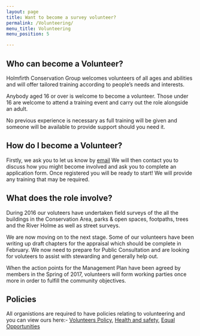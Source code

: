 ```yaml
---
layout: page
title: Want to become a survey volunteer?
permalink: /Volunteering/
menu_title: Volunteering
menu_position: 5

---
```


## Who can become a Volunteer?

Holmfirth Conservation Group welcomes volunteers of all ages and abilities and will offer tailored training according to people’s needs and interests.

Anybody aged 16 or over is welcome to become a volunteer. Those under 16 are welcome to attend a training event and carry out the role alongside an adult.

No previous experience is necessary as full training will be given and someone will be available to provide support should you need it.

## How do I become a Volunteer?

Firstly, we ask you to let us know by [email](mailto:Holmfirthconservation@outlook.com)  We will then contact you to discuss how you might become involved and ask you to complete an application form.  Once registered you will be ready to start! We will provide any training that may be required.

## What does the role involve?

During 2016 our voluteers have undertaken field surveys of the all the buildings in the Conservation Area, parks & open spaces, footpaths, trees and the River Holme as well as street surveys. 

We are now moving on to the next stage. Some of our volunteers have been writing up draft chapters for the appraisal which should be complete in February.  We now need to prepare for Public Consultation and are looking for voluteers to assist with stewarding and generally help out.

When the action points for the Management Plan have been agreed by members in the Spring of 2017, volunteers will form working parties once more in order to fulfill the community objectives.

## Policies

All organistions are required to have policies relating to volunteering and you can view ours here:-
[Volunteers Policy](/files/VolunteeringPolicy.pdf), 
[Health and safety](/files/healthandsafetypolicy.pdf), 
[Equal Opportunities](/files/equalopportunitiespolicy.pdf)

